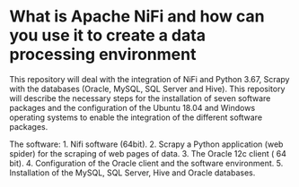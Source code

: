 # What is Apache NiFi and how can you use it to create a data processing environment

This repository will deal with the integration of NiFi and Python 3.67, Scrapy with the   databases (Oracle, MySQL, SQL Server and Hive). This repository will describe the necessary steps for the installation of seven software packages and the configuration of the Ubuntu 18.04 and Windows operating systems to enable the integration of the different software packages.

The software:
    1. Nifi software (64bit).
    2. Scrapy a Python application (web spider) for the scraping of web pages of data.
    3. The Oracle 12c client ( 64 bit).
    4. Configuration of the Oracle client and the software environment.
    5. Installation of the MySQL, SQL Server, Hive and Oracle databases.
